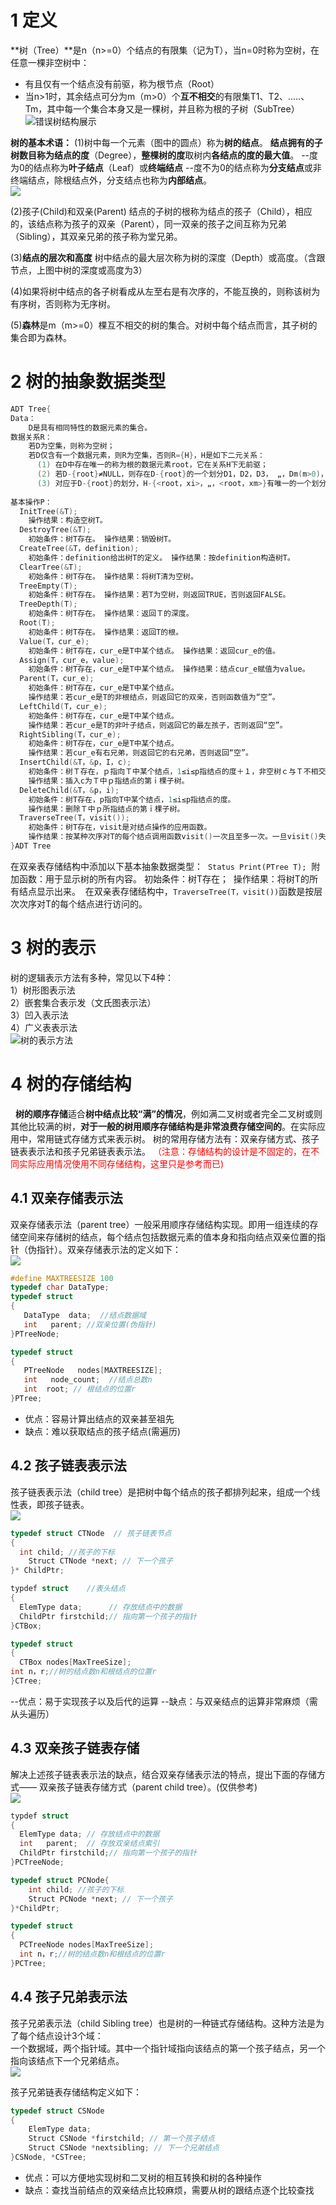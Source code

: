 # 1  定义
**树（Tree）**是n（n>=0）个结点的有限集（记为T），当n=0时称为空树，在任意一棵非空树中：

* 有且仅有一个结点没有前驱，称为根节点（Root）
* 当n>1时，其余结点可分为m（m>0）个**互不相交**的有限集T1、T2、.....、Tm，其中每一个集合本身又是一棵树，并且称为根的子树（SubTree）  
![错误树结构展示](../images/ch08-01-01.jpg)  

**树的基本术语：**
(1)树中每一个元素（图中的圆点）称为**树的结点**。
**<font clolor=red>结点拥有的子树数目</font>**称为**结点的度**（Degree），**整棵树的度**取树内**各结点的度的最大值**。
--度为0的结点称为**叶子结点**（Leaf）或**终端结点**
--度不为0的结点称为**分支结点**或非终端结点，除根结点外，分支结点也称为**内部结点**。   
![](../images/ch08-01-02.png)  


(2)孩子(Child)和双亲(Parent)
结点的子树的根称为结点的孩子（Child），相应的，该结点称为孩子的双亲（Parent），同一双亲的孩子之间互称为兄弟（Sibling），其双亲兄弟的孩子称为堂兄弟。

(3)**结点的层次和高度**
树中结点的最大层次称为树的深度（Depth）或高度。（含跟节点，上图中树的深度或高度为3）

(4)如果将树中结点的各子树看成从左至右是有次序的，不能互换的，则称该树为有序树，否则称为无序树。

(5)**森林**是m（m>=0）棵互不相交的树的集合。对树中每个结点而言，其子树的集合即为森林。



# 2 树的抽象数据类型
```c
ADT Tree{ 
Data：
    D是具有相同特性的数据元素的集合。  
数据关系R： 
    若D为空集，则称为空树； 
    若D仅含有一个数据元素，则R为空集，否则R={H}，H是如下二元关系： 
      (1) 在D中存在唯一的称为根的数据元素root，它在关系H下无前驱；  
      (2) 若D-{root}≠NULL，则存在D-{root}的一个划分D1，D2，D3， „，Dm(m>0)，对于任意j≠k(1≤j，k≤m)有Dj∩Dk=NULL，且对任意的i(1≤i≤m)，唯一存在数据元素xi∈Di有<root，xi>∈H; 
      (3) 对应于D-{root}的划分，H-{<root，xi>，„，<root，xm>}有唯一的一个划分H1，H2，„，Hm(m>0)，对任意j≠k(1≤j，k≤m)有Hj∩Hk=NULL，且对任意i(1≤i≤m)，Hi是Di上的二元关系，(Di，{Hi})是一棵符合本定义的树，称为根root的子树。 
    
基本操作P： 
  InitTree(&T); 
    操作结果：构造空树T。
  DestroyTree(&T); 
    初始条件：树T存在。 操作结果：销毁树T。 
  CreateTree(&T，definition); 
    初始条件：definition给出树T的定义。 操作结果：按definition构造树T。 
  ClearTree(&T); 
    初始条件：树T存在。 操作结果：将树T清为空树。 
  TreeEmpty(T); 
    初始条件：树T存在。 操作结果：若T为空树，则返回TRUE，否则返回FALSE。 
  TreeDepth(T); 
    初始条件：树T存在。 操作结果：返回Ｔ的深度。 
  Root(T); 
    初始条件：树T存在。 操作结果：返回T的根。 
  Value(T，cur_e); 
    初始条件：树T存在，cur_e是T中某个结点。 操作结果：返回cur_e的值。 
  Assign(T，cur_e，value); 
    初始条件：树T存在，cur_e是T中某个结点。 操作结果：结点cur_e赋值为value。 
  Parent(T，cur_e); 
    初始条件：树T存在，cur_e是T中某个结点。 
    操作结果：若cur_e是T的非根结点，则返回它的双亲，否则函数值为“空”。 
  LeftChild(T，cur_e); 
    初始条件：树T存在，cur_e是T中某个结点。 
    操作结果：若cur_e是T的非叶子结点，则返回它的最左孩子，否则返回“空”。 
  RightSibling(T，cur_e); 
    初始条件：树T存在，cur_e是T中某个结点。 
    操作结果：若cur_e有右兄弟，则返回它的右兄弟，否则返回“空”。 
  InsertChild(&T，&p，I，c); 
    初始条件：树Ｔ存在，ｐ指向Ｔ中某个结点，1≤i≤p指结点的度＋１，非空树ｃ与Ｔ不相交。 
    操作结果：插入c为Ｔ中ｐ指结点的第ｉ棵子树。 
  DeleteChild(&T，&p，i); 
    初始条件：树T存在，p指向T中某个结点，1≤i≤p指结点的度。
    操作结果：删除Ｔ中ｐ所指结点的第ｉ棵子树。 
  TraverseTree(T，visit()); 
    初始条件：树T存在，visit是对结点操作的应用函数。 
    操作结果：按某种次序对T的每个结点调用函数visit()一次且至多一次。一旦visit()失败，则操作失败。
}ADT Tree
```

在双亲表存储结构中添加以下基本抽象数据类型： 
`Status Print(PTree T);` 
附加函数：用于显示树的所有内容。 初始条件：树T存在； 
操作结果：将树T的所有结点显示出来。 
在双亲表存储结构中，`TraverseTree(T，visit())`函数是按层次次序对T的每个结点进行访问的。

# 3 树的表示 
树的逻辑表示方法有多种，常见以下4种：  
1）树形图表示法  
2）嵌套集合表示发（文氏图表示法）  
3）凹入表示法  
4）广义表表示法  
![树的表示方法](../images/ch08-03-01.png)  

# 4 树的存储结构
  **树的顺序存储**适合**树中结点比较“满”的情况**，例如满二叉树或者完全二叉树或则其他比较满的树，**对于一般的树用顺序存储结构是非常浪费存储空间的**。在实际应用中，常用链式存储方式来表示树。
树的常用存储方法有：双亲存储方式、孩子链表表示法和孩子兄弟链表表示法。
<font color=red>（注意：存储结构的设计是不固定的，在不同实际应用情况使用不同存储结构，这里只是参考而已)</font>

## 4.1 双亲存储表示法
双亲存储表示法（parent tree）一般采用顺序存储结构实现。即用一组连续的存储空间来存储树的结点，每个结点包括数据元素的值本身和指向结点双亲位置的指针（伪指针）。双亲存储表示法的定义如下：  
![](../images/ch08-04-01.png)  

```c
#define MAXTREESIZE 100
typedef char DataType;
typedef struct
{
   DataType  data;  //结点数据域
   int   parent; //双亲位置(伪指针)
}PTreeNode;

typedef struct
{
   PTreeNode   nodes[MAXTREESIZE];
   int   node_count;  //结点总数n 
   int  root; // 根结点的位置r
}PTree;
```
* 优点：容易计算出结点的双亲甚至祖先
* 缺点：难以获取结点的孩子结点(需遍历)

## 4.2 孩子链表表示法
孩子链表表示法（child tree）是把树中每个结点的孩子都排列起来，组成一个线性表，即孩子链表。  
![](../images/ch08-04-02.png)  
```c
typedef struct CTNode  // 孩子链表节点
{ 
  int child; //孩子的下标
    Struct CTNode *next; // 下一个孩子
}* ChildPtr;

typdef struct    //表头结点
{
  ElemType data;      // 存放结点中的数据
  ChildPtr firstchild;// 指向第一个孩子的指针
}CTBox;

typedef struct
{
  CTBox nodes[MaxTreeSize];
int n，r;//树的结点数n和根结点的位置r
}CTree;
```
--优点：易于实现孩子以及后代的运算
--缺点：与双亲结点的运算非常麻烦（需从头遍历）


## 4.3 双亲孩子链表存储
解决上述孩子链表表示法的缺点，结合双亲存储表示法的特点，提出下面的存储方式—— 双亲孩子链表存储方式（parent child tree）。(仅供参考)   
![](../images/ch08-04-03.png)  
```c
typdef struct 
{
  ElemType data; // 存放结点中的数据
  int   parent;  // 存放双亲结点索引
  ChildPtr firstchild;// 指向第一个孩子的指针
}PCTreeNode;

typedef struct PCNode{ 
    int child; //孩子的下标
    Struct PCNode *next; // 下一个孩子
}*ChildPtr;

typedef struct
{
  PCTreeNode nodes[MaxTreeSize];
  int n，r;//树的结点数n和根结点的位置r
}PCTree;
```

## 4.4 孩子兄弟表示法
孩子兄弟表示法（child Sibling tree）也是树的一种链式存储结构。这种方法是为了每个结点设计3个域：  
一个数据域，两个指针域。其中一个指针域指向该结点的第一个孩子结点，另一个指向该结点下一个兄弟结点。  
![](../images/ch08-04-04.png)  

孩子兄弟链表存储结构定义如下：

```c
typedef struct CSNode
{
    ElemType data;
    Struct CSNode *firstchild; // 第一个孩子结点
    Struct CSNode *nextsibling; // 下一个兄弟结点
}CSNode, *CSTree;
```
* 优点：可以方便地实现树和二叉树的相互转换和树的各种操作  
* 缺点：查找当前结点的双亲结点比较麻烦，需要从树的跟结点逐个比较查找

